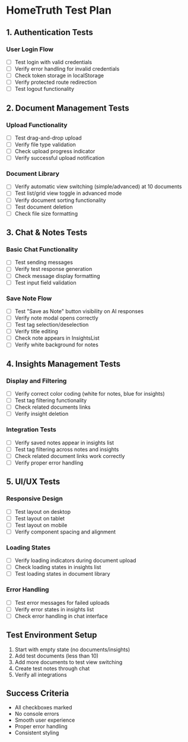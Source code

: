 # HomeTruth Test Plan

## 1. Authentication Tests

### User Login Flow

- [ ] Test login with valid credentials
- [ ] Verify error handling for invalid credentials
- [ ] Check token storage in localStorage
- [ ] Verify protected route redirection
- [ ] Test logout functionality

## 2. Document Management Tests

### Upload Functionality

- [ ] Test drag-and-drop upload
- [ ] Verify file type validation
- [ ] Check upload progress indicator
- [ ] Verify successful upload notification

### Document Library

- [ ] Verify automatic view switching (simple/advanced) at 10 documents
- [ ] Test list/grid view toggle in advanced mode
- [ ] Verify document sorting functionality
- [ ] Test document deletion
- [ ] Check file size formatting

## 3. Chat & Notes Tests

### Basic Chat Functionality

- [ ] Test sending messages
- [ ] Verify test response generation
- [ ] Check message display formatting
- [ ] Test input field validation

### Save Note Flow

- [ ] Test "Save as Note" button visibility on AI responses
- [ ] Verify note modal opens correctly
- [ ] Test tag selection/deselection
- [ ] Verify title editing
- [ ] Check note appears in InsightsList
- [ ] Verify white background for notes

## 4. Insights Management Tests

### Display and Filtering

- [ ] Verify correct color coding (white for notes, blue for insights)
- [ ] Test tag filtering functionality
- [ ] Check related documents links
- [ ] Verify insight deletion

### Integration Tests

- [ ] Verify saved notes appear in insights list
- [ ] Test tag filtering across notes and insights
- [ ] Check related document links work correctly
- [ ] Verify proper error handling

## 5. UI/UX Tests

### Responsive Design

- [ ] Test layout on desktop
- [ ] Test layout on tablet
- [ ] Test layout on mobile
- [ ] Verify component spacing and alignment

### Loading States

- [ ] Verify loading indicators during document upload
- [ ] Check loading states in insights list
- [ ] Test loading states in document library

### Error Handling

- [ ] Test error messages for failed uploads
- [ ] Verify error states in insights list
- [ ] Check error handling in chat interface

## Test Environment Setup

1. Start with empty state (no documents/insights)
2. Add test documents (less than 10)
3. Add more documents to test view switching
4. Create test notes through chat
5. Verify all integrations

## Success Criteria

- All checkboxes marked
- No console errors
- Smooth user experience
- Proper error handling
- Consistent styling
